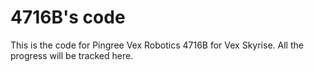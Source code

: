 # 4716B's code
This is the code for Pingree Vex Robotics 4716B for Vex Skyrise. 
All the progress will be tracked here.
